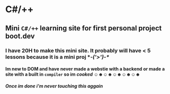 # C#/++
## Mini ```C#/++``` learning site for first personal project boot.dev
### I have 20H to make this mini site. It probably will have < 5 lessons because it is a mini proj **-\('>')-\**
#### Im new to **DOM** and have never made a webstie with a backend or made a site with a built in ```compiler``` so im _cooked_ ☺☻☺☻☺☻☺☻☺☻
##### Once im done i'm never touching this aggain
